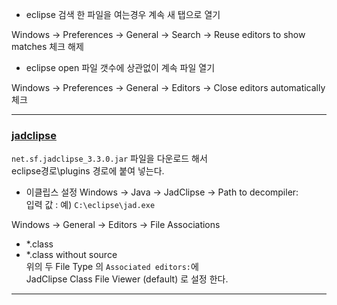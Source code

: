 - eclipse 검색 한 파일을 여는경우 계속 새 탭으로 열기

Windows -> Preferences -> General -> Search -> Reuse editors to show matches 체크 해제

- eclipse open 파일 갯수에 상관없이 계속 파일 열기

Windows -> Preferences -> General -> Editors -> Close editors automatically 체크 

---

### [jadclipse](http://jadclipse.sourceforge.net/wiki/index.php/Main_Page)

`net.sf.jadclipse_3.3.0.jar` 파일을 다운로드 해서  
eclipse경로\plugins 경로에 붙여 넣는다.  
- 이클립스 설정 
Windows -> Java -> JadClipse -> Path to decompiler:  
입력 값 : 예) `C:\eclipse\jad.exe`  

Windows -> General -> Editors -> File Associations  
- \*.class  
- \*.class without source  
위의 두 File Type 의 `Associated editors:`에  
JadClipse Class File Viewer (default) 로 설정 한다.

---
